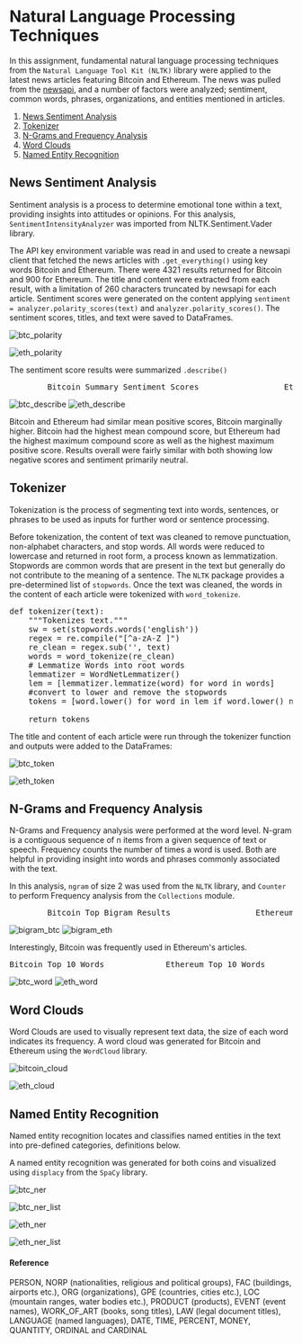 # Natural Language Processing Techniques

In this assignment, fundamental natural language processing techniques from the `Natural Language Tool Kit (NLTK)` library were applied to the latest news articles featuring Bitcoin and Ethereum. The news was pulled from the [newsapi](https://newsapi.org/), and a number of factors were analyzed; sentiment, common words, phrases, organizations, and entities mentioned in articles.

1. [News Sentiment Analysis](#News-Sentiment-Analysis)
1. [Tokenizer](#Tokenizer)
2. [N-Grams and Frequency Analysis](#N-Grams-and-Frequency-Analysis)
1. [Word Clouds](#Word-Clouds)
3. [Named Entity Recognition](#Named-Entity-Recognition)


## News Sentiment Analysis

Sentiment analysis is a process to determine emotional tone within a text, providing insights into attitudes or opinions. For this analysis, `SentimentIntensityAnalyzer` was imported from NLTK.Sentiment.Vader library. 

The API key environment variable was read in and used to create a newsapi client that fetched the news articles with `.get_everything()` using key words Bitcoin and Ethereum. There were 4321 results returned for Bitcoin and 900 for Ethereum. The title and content were extracted from each result, with a limitation of 260 characters truncated by newsapi for each article.  Sentiment scores were generated on the content applying `sentiment = analyzer.polarity_scores(text)` and `analyzer.polarity_scores()`. The sentiment scores, titles, and text were saved to DataFrames. 

![btc_polarity](Images/btc_polarity.png) 

![eth_polarity](Images/eth_polarity.png)

The sentiment score results were summarized `.describe()`

<pre>
        Bitcoin Summary Sentiment Scores                  Ethereum Summary Sentiment Scores
</pre>
![btc_describe](Images/btc_describe.png)   ![eth_describe](Images/eth_describe.png)

Bitcoin and Ethereum had similar mean positive scores, Bitcoin marginally higher. Bitcoin had the highest mean compound score, but Ethereum had the highest maximum compound score as well as the highest maximum positive score. Results overall were fairly similar with both showing low negative scores and sentiment primarily neutral. 


## Tokenizer

Tokenization is the process of segmenting text into words, sentences, or phrases to be used as inputs for further word or sentence processing. 

Before tokenization, the content of text was cleaned to remove punctuation, non-alphabet characters, and stop words. All words were reduced to lowercase and returned in root form, a process known as lemmatization.  Stopwords are common words that are present in the text but generally do not contribute to the meaning of a sentence. The `NLTK` package provides a pre-determined list of `stopwords`. Once the text was cleaned, the words in the content of each article were tokenized with `word_tokenize`.

<pre>
def tokenizer(text):
    """Tokenizes text."""
    sw = set(stopwords.words('english'))
    regex = re.compile("[^a-zA-Z ]")
    re_clean = regex.sub('', text)
    words = word_tokenize(re_clean)
    # Lemmatize Words into root words
    lemmatizer = WordNetLemmatizer() 
    lem = [lemmatizer.lemmatize(word) for word in words]
    #convert to lower and remove the stopwords 
    tokens = [word.lower() for word in lem if word.lower() not in sw.union(sw_addon)]
           
    return tokens
</pre> 

The title and content of each article were run through the tokenizer function and outputs were added to the DataFrames: 

![btc_token](Images/btc_token.png)

![eth_token](Images/eth_token.png)


## N-Grams and Frequency Analysis

N-Grams and Frequency analysis were performed at the word level. N-gram is a contiguous sequence of n items from a given sequence of text or speech. Frequency counts the number of times a word is used. Both are helpful in providing insight into words and phrases commonly associated with the text.  

In this analysis, `ngram` of size 2 was used from the `NLTK` library, and `Counter` to perform Frequency analysis from the `Collections` module. 

<pre>
        Bitcoin Top Bigram Results                  Ethereum Top Bigram Results
</pre>

![bigram_btc](Images/bigram_btc.png)            ![bigram_eth](Images/bigram_eth.png)

Interestingly, Bitcoin was frequently used in Ethereum's articles.

<pre>
Bitcoin Top 10 Words             Ethereum Top 10 Words
</pre>

![btc_word](Images/btc_word.png)               ![eth_word](Images/eth_word.png)

## Word Clouds

Word Clouds are used to visually represent text data, the size of each word indicates its frequency. A word cloud was generated for Bitcoin and Ethereum using the `WordCloud` library. 


![bitcoin_cloud](Images/btc_cloud.png)


![eth_cloud](Images/eth_cloud.png)


## Named Entity Recognition


Named entity recognition locates and classifies named entities in the text into pre-defined categories, definitions below. 

A named entity recognition was generated for both coins and visualized using `displacy` from the `SpaCy` library. 


![btc_ner](Images/btc_ner.png)


![btc_ner_list](Images/btc_ner_list.png)


![eth_ner](Images/eth_ner.png)


![eth_ner_list](Images/eth_ner_list.png)



#### Reference
PERSON, NORP (nationalities, religious and political groups), FAC (buildings, airports etc.), ORG (organizations), GPE (countries, cities etc.), LOC (mountain ranges, water bodies etc.), PRODUCT (products), EVENT (event names), WORK_OF_ART (books, song titles), LAW (legal document titles), LANGUAGE (named languages), DATE, TIME, PERCENT, MONEY, QUANTITY, ORDINAL and CARDINAL

